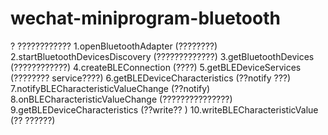 # wechat-miniprogram-bluetooth
? ????????????
1.openBluetoothAdapter (????????)
2.startBluetoothDevicesDiscovery (?????????????)
3.getBluetoothDevices (????????????)
4.createBLEConnection (????)
5.getBLEDeviceServices (???????? service????)
6.getBLEDeviceCharacteristics (??notify ???)
7.notifyBLECharacteristicValueChange (??notify)
8.onBLECharacteristicValueChange (???????????????)
9.getBLEDeviceCharacteristics (??write?? )
10.writeBLECharacteristicValue (?? ??????)
